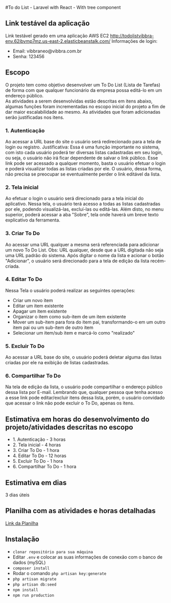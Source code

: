 #To do List - Laravel with React - With tree component


## Link testável da aplicação
Link testável gerado em uma aplicação AWS EC2
<a href="http://todolistvibbra-env.62ibvmp7mz.us-east-2.elasticbeanstalk.com/">http://todolistvibbra-env.62ibvmp7mz.us-east-2.elasticbeanstalk.com/</a>
Informações de login:
<ul>
  <li>Email: vibbraneo@vibbra.com.br</li>
  <li>Senha: 123456</li>
</ul>

<h2>Escopo</h2>

O projeto tem como objetivo desenvolver um To Do List (Lista de Tarefas) de forma com que qualquer funcionário da empresa possa editá-lo
em um endereço público.
<br>
As atividades a serem desenvolvidas estão descritas em itens abaixo, algumas funções foram incrementadas no escopo inicial do projeto a
fim de dar maior escalabilidade ao mesmo. As atividades que foram adicionadas serão justificadas nos itens.

<h3>1. Autenticação</h3>
Ao acessar a URL base do site o usuário será redirecionado para a tela de login ou registro.
Justificativa: Essa é uma função importante no sistema, com isto cada usuário poderá ter diversas listas cadastradas em seu login, ou seja,
o usuário não irá ficar dependente de salvar o link público. Esse link pode ser acessado a qualquer momento, basta o usuário efetuar o login
e poderá visualizar todas as listas criadas por ele. O usuário, dessa forma, não precisa se preocupar se eventualmente perder o link editável da lista.

<h3>2. Tela inicial </h3>
Ao efetuar o login o usuário será direcionado para a tela inicial do aplicativo. Nessa tela, o usuário terá acesso a todas as listas cadastradas por ele, podendo visualizá-las, excluí-las ou
editá-las. Além disto, no menu superior, poderá acessar a aba "Sobre", tela onde haverá um breve texto explicativo da
ferramenta.

<h3>3. Criar To Do </h3>
Ao acessar uma URL qualquer a mesma será referenciada para adicionar um novo To Do List. Obs: URL qualquer, desde que a URL digitada não seja uma URL padrão do sistema.
Após digitar o nome da lista e acionar o botão "Adicionar", o usuário será direcionado para a tela de edição da lista recém-criada.

<h3>4. Editar To Do</h3>
Nessa Tela o usuário poderá realizar as seguintes operações:
<ul>
  <li>Criar um novo item</li>
  <li>Editar um item existente</li>
  <li>Apagar um item existente </li>
  <li>Organizar o item como sub-item de um item existente</li>
  <li>Mover um sub-item para fora do item pai, transformando-o em um outro item pai ou um sub-item de outro item</li>
  <li>Selecionar um item/sub item e marcá-lo como "realizado"</li>
</ul>

<h3>5. Excluir To Do</h3>
Ao acessar a URL base do site, o usuário poderá deletar alguma das listas criadas por ele na exibição de listas cadastradas. 

<h3>6. Compartilhar To Do </h3>
Na tela de edição da lista, o usuário pode compartilhar o endereço público dessa lista por E-mail. Lembrando que, qualquer pessoa que tenha acesso a esse link pode editar/excluir itens dessa lista, porém, o usuário convidado que acessar o link não pode excluir o To Do, apenas os itens.

<h2>Estimativa em horas do desenvolvimento do projeto/atividades descritas no escopo</h2>
<ul>
    <li>1. Autenticação - 3 horas</li>
    <li>2. Tela inicial - 4 horas</li>
    <li>3. Criar To Do - 1 hora</li>
    <li>4. Editar To Do - 12 horas</li>
    <li>5. Excluir To Do - 1 hora</li>
    <li>6. Compartilhar To Do - 1 hora</li>
</ul>

<h2>Estimativa em dias</h2>
3 dias úteis

<h2>Planilha com as atividades e horas detalhadas</h2>
<a href="https://docs.google.com/spreadsheets/d/1sWPU1SSoXNnolQshartq8J_np_13CtYRR9Ux803yAzs/edit?usp=sharing">Link da Planilha</a>

## Instalação

- `clonar repositório para sua máquina`
- Editar `.env` e colocar as suas informações de conexão com o banco de dados (mySQL)
- `composer install`
-  Rodar o comando `php artisan key:generate`
- `php artisan migrate`
- `php artisan db:seed`
- `npm install`
- `npm run production`